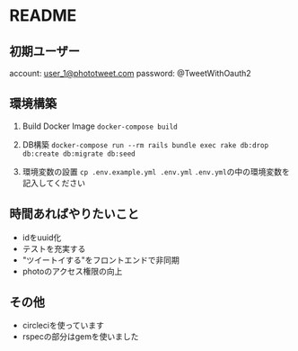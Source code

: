 # README

## 初期ユーザー
account: user_1@phototweet.com
password: @TweetWithOauth2

## 環境構築
1. Build Docker Image
`docker-compose build`

2. DB構築
`docker-compose run --rm rails bundle exec rake db:drop db:create db:migrate db:seed`

3. 環境変数の設置
`cp .env.example.yml .env.yml`
`.env.yml`の中の環境変数を記入してください

## 時間あればやりたいこと
- idをuuid化
- テストを充実する
- "ツイートイする"をフロントエンドで非同期
- photoのアクセス権限の向上

## その他
- circleciを使っています
- rspecの部分はgemを使いました